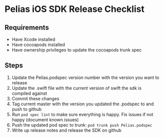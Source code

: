 # Pelias iOS SDK Release Checklist

## Requirements
- Have Xcode installed
- Have cocoapods installed
- Have ownership privileges to update the cocoapods trunk spec

## Steps
1. Update the Pelias.podspec version number with the version you want to release
2. Update the .swift file with the current version of swift the sdk is compiled against
3. Commit these changes
4. Tag current master with the version you updated the .podspec to and push to github
5. Run `pod spec lint` to make sure everything is happy. Fix issues if not happy (document known issues)
6. Push the updated pod spec to trunk: `pod trunk push Pelias.podspec`
7. Write up release notes and release the SDK on github
